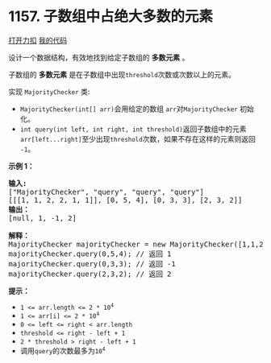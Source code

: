 # 1157. 子数组中占绝大多数的元素

[打开力扣](https://leetcode.cn/problems/online-majority-element-in-subarray) [我的代码](1157.online_majority_element_in_subarray.py)

设计一个数据结构，有效地找到给定子数组的 <strong>多数元素</strong> 。

子数组的 <strong>多数元素</strong> 是在子数组中出现<code>threshold</code>次数或次数以上的元素。

实现 <code>MajorityChecker</code> 类:

<ul>
	<li><code>MajorityChecker(int[] arr)</code>会用给定的数组 <code>arr</code>对<code>MajorityChecker</code> 初始化。</li>
	<li><code>int query(int left, int right, int threshold)</code>返回子数组中的元素 <code>arr[left...right]</code>至少出现<code>threshold</code>次数，如果不存在这样的元素则返回 <code>-1</code>。</li>
</ul>



<strong>示例 1：</strong>

<pre>
<strong>输入:</strong>
["MajorityChecker", "query", "query", "query"]
[[[1, 1, 2, 2, 1, 1]], [0, 5, 4], [0, 3, 3], [2, 3, 2]]
<strong>输出：</strong>
[null, 1, -1, 2]

<b>解释：</b>
MajorityChecker majorityChecker = new MajorityChecker([1,1,2,2,1,1]);
majorityChecker.query(0,5,4); // 返回 1
majorityChecker.query(0,3,3); // 返回 -1
majorityChecker.query(2,3,2); // 返回 2
</pre>



<strong>提示：</strong>

<ul>
	<li><code>1 <= arr.length <= 2 * 10<sup>4</sup></code></li>
	<li><code>1 <= arr[i] <= 2 * 10<sup>4</sup></code></li>
	<li><code>0 <= left <= right < arr.length</code></li>
	<li><code>threshold <= right - left + 1</code></li>
	<li><code>2 * threshold > right - left + 1</code></li>
	<li>调用<code>query</code>的次数最多为<code>10<sup>4</sup></code></li>
</ul>
